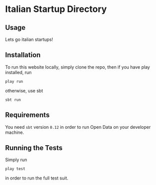 Italian Startup Directory
=====================================

## Usage

Lets go italian startups!

## Installation

To run this website locally, simply clone the repo, then if you have play installed, run

    play run

otherwise, use sbt

    sbt run

## Requirements

You need `sbt` version `0.12` in order to run Open Data on your developer machine.

## Running the Tests

Simply run

    play test

in order to run the full test suit.
